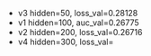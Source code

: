 
* v3 hidden=50, loss_val=0.28128
* v1 hidden=100, auc_val=0.26775 
* v2 hidden=200, loss_val=0.26716
* v4 hidden=300, loss_val=

